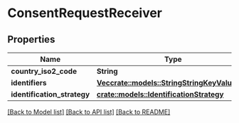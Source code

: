 # ConsentRequestReceiver

## Properties

Name | Type | Description | Notes
------------ | ------------- | ------------- | -------------
**country_iso2_code** | **String** |  | 
**identifiers** | [**Vec<crate::models::StringStringKeyValuePair>**](StringStringKeyValuePair.md) |  | 
**identification_strategy** | [**crate::models::IdentificationStrategy**](IdentificationStrategy.md) |  | 

[[Back to Model list]](../README.md#documentation-for-models) [[Back to API list]](../README.md#documentation-for-api-endpoints) [[Back to README]](../README.md)


